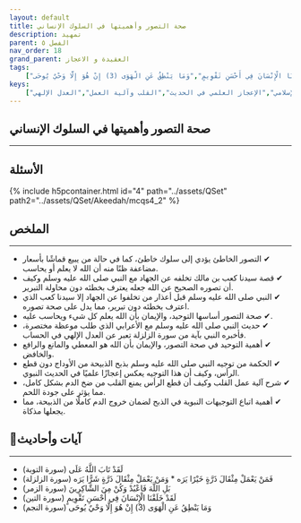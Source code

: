 ```yaml
---
layout: default
title: صحة التصور وأهميتها في السلوك الإنساني
description: تمهيد 
parent: الفصل ٥
nav_order: 18
grand_parent: العقيدة و الاعجاز
tags: 
    ["لَقَدْ تَابَ اللَّهُ عَلَى","فَمَنْ يَعْمَلْ مِثْقَالَ ذَرَّةٍ خَيْرًا يَرَه * وَمَنْ يَعْمَلْ مِثْقَالَ ذَرَّةٍ شَرًّا يَرَه","بَلِ اللَّهَ فَاعْبُدْ وَكُنْ مِنَ الشَّاكِرِينَ","لَقَدْ خَلَقْنَا الْإِنْسَانَ فِي أَحْسَنِ تَقْوِيمٍ","وَمَا يَنْطِقُ عَنِ الْهَوَى (3) إِنْ هُوَ إِلَّا وَحْيٌ يُوحَى"]
keys:
    ["صحة التصور","التوحيد","سيدنا كعب بن مالك","الذبح الإسلامي","الإعجاز العلمي في الحديث","القلب وآلية العمل","العدل الإلهي"]
---
```

## ‏صحة التصور وأهميتها في السلوك الإنساني
***
## الأسئلة 
{% include h5pcontainer.html id="4" path="../assets/QSet" path2="../assets/QSet/Akeedah/mcqs4_2" %}
## الملخص
***
- ‏✔ التصور الخاطئ يؤدي إلى سلوك خاطئ، كما في حالة من يبيع قماشًا بأسعار مضاعفة ظنًا منه أن الله لا يعلم أو يحاسب. 
- ‏✔ قصة سيدنا كعب بن مالك تخلفه عن الجهاد مع النبي صلى الله عليه وسلم وكيف أن تصوره الصحيح عن الله جعله يعترف بخطئه دون محاولة التبرير. 
- ‏✔ النبي صلى الله عليه وسلم قبل أعذار من تخلفوا عن الجهاد إلا سيدنا كعب الذي اعترف بخطئه دون تبرير، مما يدل على صحة تصوره. 
- ‏✔ صحة التصور أساسها التوحيد، والإيمان بأن الله يعلم كل شيء ويحاسب عليه. 
- ‏✔ حديث النبي صلى الله عليه وسلم مع الأعرابي الذي طلب موعظة مختصرة، فأخبره النبي بآية من سورة الزلزلة تعبر عن العدل الإلهي في الحساب. 
- ‏✔ أهمية التوحيد في صحة التصور، والإيمان بأن الله هو المعطي والمانع والرافع والخافض. 
- ‏✔ الحكمة من توجيه النبي صلى الله عليه وسلم بذبح الذبيحة من الأوداج دون قطع الرأس، وكيف أن هذا التوجيه يعكس إعجازًا علميًا في الحديث النبوي. 
- ‏✔ شرح آلية عمل القلب وكيف أن قطع الرأس يمنع القلب من ضخ الدم بشكل كامل، مما يؤثر على جودة اللحم. 
- ‏✔ أهمية اتباع التوجيهات النبوية في الذبح لضمان خروج الدم كاملًا من الذبيحة، مما يجعلها مذكاة. 

## 📜آيات وأحاديث
***
- ‏لَقَدْ تَابَ اللَّهُ عَلَى (سورة التوبة)
- ‏فَمَنْ يَعْمَلْ مِثْقَالَ ذَرَّةٍ خَيْرًا يَرَه * وَمَنْ يَعْمَلْ مِثْقَالَ ذَرَّةٍ شَرًّا يَرَه (سورة الزلزلة)
- ‏بَلِ اللَّهَ فَاعْبُدْ وَكُنْ مِنَ الشَّاكِرِينَ (سورة الزمر)
- ‏لَقَدْ خَلَقْنَا الْإِنْسَانَ فِي أَحْسَنِ تَقْوِيمٍ (سورة التين)
- ‏وَمَا يَنْطِقُ عَنِ الْهَوَى (3) إِنْ هُوَ إِلَّا وَحْيٌ يُوحَى (سورة النجم)

